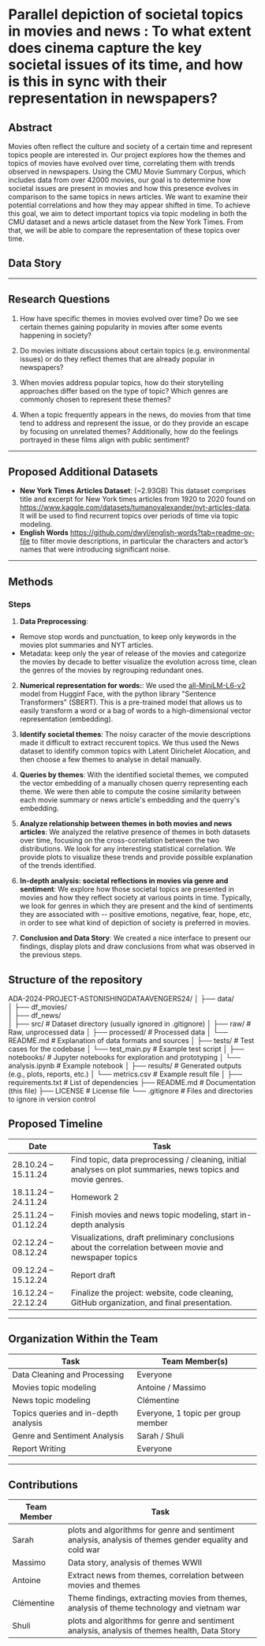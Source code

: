 # Parallel depiction of societal topics in movies and news : To what extent does cinema capture the key societal issues of its time, and how is this in sync with their representation in newspapers?


## Abstract 
Movies often reflect the culture and society of a certain time and represent topics people are interested in. Our project explores how the themes and topics of movies have evolved over time, correlating them with trends observed in newspapers. Using the CMU Movie Summary Corpus, which includes data from over 42000 movies, our goal is to determine how societal issues are present in movies and how this presence evolves in comparison to the same topics in news articles. We want to examine their potential correlations and how they may appear shifted in time. To achieve this goal, we aim to detect important topics via topic modeling in both the CMU dataset and a news article dataset from the New York Times. From that, we will be able to compare the representation of these topics over time.

## Data Story



---

## Research Questions  
1. How have specific themes in movies evolved over time? Do we see certain themes gaining popularity in movies after some events happening in society?

2. Do movies initiate discussions about certain topics (e.g. environmental issues) or do they reflect themes that are already popular in newspapers?

3. When movies address popular topics, how do their storytelling approaches differ based on the type of topic? Which genres are commonly chosen to represent these themes?

4. When a topic frequently appears in the news, do movies from that time tend to address and represent the issue, or do they provide an escape by focusing on unrelated themes? Additionally, how do the feelings portrayed in these films align with public sentiment?


---

## Proposed Additional Datasets  
- **New York Times Articles Dataset**: (~2.93GB)
  This dataset comprises title and excerpt for New York times articles from 1920 to 2020 found on https://www.kaggle.com/datasets/tumanovalexander/nyt-articles-data. It will be used to find recurrent topics over periods of time via topic modeling.
- **English Words**
  https://github.com/dwyl/english-words?tab=readme-ov-file to filter movie descriptions, in particular the characters and actor’s names that were introducing significant noise. 

  

---

## Methods  

### Steps 
1. **Data Preprocessing**:  
- Remove stop words and punctuation, to keep only keywords in the movies plot summaries and NYT articles.
- Metadata: keep only the year of release of the movies and categorize the movies by decade to better visualize the evolution across time, clean the genres of the movies by regrouping redundant ones.

2. **Numerical representation for words:**: 
We used the [all-MiniLM-L6-v2](https://huggingface.co/sentence-transformers/all-MiniLM-L6-v2) model from Hugginf Face, with the python library "Sentence Transformers" (SBERT). This is a pre-trained model that allows us to easily transform a word or a bag of words to a high-dimensional vector representation (embedding).


3. **Identify societal themes**:
The noisy caracter of the movie descriptions made it difficult to extract reccurent topics. We thus used the News dataset to identify common topics with Latent Dirichelet Alocation, and then choose a few themes to analyse in detail manually. 
4. **Queries by themes**:
With the identified societal themes, we computed the vector embedding of a manually chosen querry representing each theme. We were then able to compute the cosine similarity between each movie summary or news article's embedding and the querry's embedding. 
5. **Analyze relationship between themes in both movies and news articles**:
We analyzed the relative presence of themes in both datasets over time, focusing on the cross-correlation between the two distributions. We look for any interesting statistical correlation. We provide plots to visualize these trends and provide possible explanation of the trends identified.
6. **In-depth analysis: societal reflections in movies via genre and sentiment**:
We explore how those societal topics are presented in movies and how they reflect society at various points in time. Typically, we look for genres in which they are present and the kind of sentiments they are associated with -- positive emotions, negative, fear, hope, etc, in order to see what kind of depiction of society is preferred in movies.
7. **Conclusion and Data Story**:
We created a nice interface to present our findings, display plots and draw conclusions from what was observed in the previous steps.

## Structure of the repository
ADA-2024-PROJECT-ASTONISHINGDATAAVENGERS24/
│
├── data/                  
│   ├── df_movies/                   
│   ├── df_news/           
│
├── src/                 # Dataset directory (usually ignored in .gitignore)
│   ├── raw/              # Raw, unprocessed data
│   ├── processed/        # Processed data
│   └── README.md         # Explanation of data formats and sources
│
├── tests/                # Test cases for the codebase
│   └── test_main.py      # Example test script
│
├── notebooks/            # Jupyter notebooks for exploration and prototyping
│   └── analysis.ipynb    # Example notebook
│
├── results/              # Generated outputs (e.g., plots, reports, etc.)
│   └── metrics.csv       # Example result file
│
├── requirements.txt      # List of dependencies
├── README.md             # Documentation (this file)
├── LICENSE               # License file
└── .gitignore            # Files and directories to ignore in version control


## Proposed Timeline  

| **Date**          | **Task**                                                                                     |
|--------------------|---------------------------------------------------------------------------------------------|
| 28.10.24 – 15.11.24 | Find topic, data preprocessing / cleaning, initial analyses on plot summaries, news topics and movie genres. |
| 18.11.24 – 24.11.24 | Homework 2   |
| 25.11.24 – 01.12.24 | Finish movies and news topic modeling, start in-depth analysis     |
| 02.12.24 – 08.12.24 | Visualizations, draft preliminary conclusions about the correlation between movie and newspaper topics |
| 09.12.24 – 15.12.24 | Report draft                                         |
| 16.12.24 – 22.12.24 | Finalize the project: website, code cleaning, GitHub organization, and final presentation.  |

---

## Organization Within the Team  

| **Task**                     | **Team Member(s)**   |
|-------------------------------|----------------------|
| Data Cleaning and Processing  | Everyone |
| Movies topic modeling | Antoine / Massimo |
| News topic modeling               | Clémentine |
| Topics queries and in-depth analysis   | Everyone, 1 topic per group member |
| Genre and Sentiment Analysis           | Sarah / Shuli |
| Report Writing                | Everyone |

---
## Contributions
|  **Team Member**                    |  **Task**  |
|-------------------------------|----------------------|
| Sarah  | plots and algorithms for genre and sentiment analysis, analysis of themes gender equality and cold war|
| Massimo | Data story, analysis of themes WWII|
| Antoine  | Extract news from themes, correlation between movies and themes|
| Clémentine | Theme findings, extracting movies from themes, analysis of theme technology and vietnam war|
| Shuli          | plots and algorithms for genre and sentiment analysis, analysis of themes health, Data Story |
